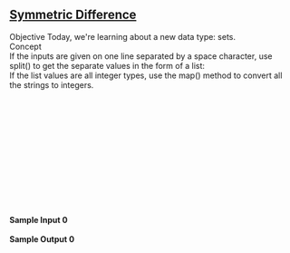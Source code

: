 ## **[Symmetric Difference](https://www.hackerrank.com/challenges/symmetric-difference)** 
Objective
Today, we're learning about a new data type: sets.<br>Concept<br>If the inputs are given on one line separated by a space character, use split() to get the separate values in the form of a list:<br>If the list values are all integer types, use the map() method to convert all the strings to integers.<br><br><br><br><br><br><br><br><br><br><br><br><br><br>**Sample Input 0**<br><br>**Sample Output 0**<br><br>